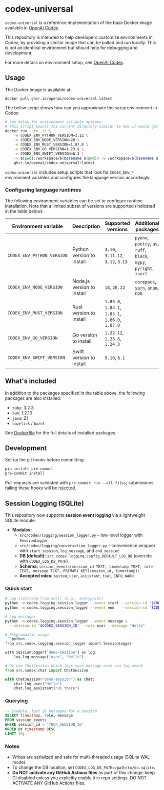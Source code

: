 # codex-universal

`codex-universal` is a reference implementation of the base Docker image available in [OpenAI Codex](http://platform.openai.com/docs/codex).

This repository is intended to help developers customize environments in Codex, by providing a similar image that can be pulled and run locally. This is not an identical environment but should help for debugging and development.

For more details on environment setup, see [OpenAI Codex](http://platform.openai.com/docs/codex).

## Usage

The Docker image is available at:

```
docker pull ghcr.io/openai/codex-universal:latest
```

The below script shows how can you approximate the `setup` environment in Codex:

```sh
# See below for environment variable options.
# This script mounts the current directory similar to how it would get cloned in.
docker run --rm -it \
    -e CODEX_ENV_PYTHON_VERSION=3.12 \
    -e CODEX_ENV_NODE_VERSION=20 \
    -e CODEX_ENV_RUST_VERSION=1.87.0 \
    -e CODEX_ENV_GO_VERSION=1.23.8 \
    -e CODEX_ENV_SWIFT_VERSION=6.1 \
    -v $(pwd):/workspace/$(basename $(pwd)) -w /workspace/$(basename $(pwd)) \
    ghcr.io/openai/codex-universal:latest
```

`codex-universal` includes setup scripts that look for `CODEX_ENV_*` environment variables and configures the language version accordingly.

### Configuring language runtimes

The following environment variables can be set to configure runtime installation. Note that a limited subset of versions are supported (indicated in the table below):

| Environment variable | Description | Supported versions | Additional packages |
| -------------------------- | -------------------------- | ------------------------------------------------ | -------------------------------------------------------------------- |
| `CODEX_ENV_PYTHON_VERSION` | Python version to install | `3.10`, `3.11.12`, `3.12`, `3.13` | `pyenv`, `poetry`, `uv`, `ruff`, `black`, `mypy`, `pyright`, `isort` |
| `CODEX_ENV_NODE_VERSION` | Node.js version to install | `18`, `20`, `22` | `corepack`, `yarn`, `pnpm`, `npm` |
| `CODEX_ENV_RUST_VERSION` | Rust version to install | `1.83.0`, `1.84.1`, `1.85.1`, `1.86.0`, `1.87.0` | |
| `CODEX_ENV_GO_VERSION` | Go version to install | `1.22.12`, `1.23.8`, `1.24.3` | |
| `CODEX_ENV_SWIFT_VERSION` | Swift version to install | `5.10`, `6.1` | |

## What's included

In addition to the packages specified in the table above, the following packages are also installed:

- `ruby`: 3.2.3
- `bun`: 1.2.10
- `java`: 21
- `bazelisk` / `bazel`

See [Dockerfile](Dockerfile) for the full details of installed packages.

## Development

Set up the git hooks before committing:

```bash
pip install pre-commit
pre-commit install
```

Pull requests are validated with `pre-commit run --all-files`; submissions failing these
hooks will be rejected.

## Session Logging (SQLite)

This repository now supports **session event logging** via a lightweight SQLite module:

- **Modules:**
  - `src/codex/logging/session_logger.py` – low-level logger with `SessionLogger`
  - `src/codex/logging/conversation_logger.py` – convenience wrapper with
    `start_session`, `log_message`, and `end_session`
  - **DB (default):** `src.codex.logging.config.DEFAULT_LOG_DB` (override with `CODEX_LOG_DB_PATH`)
  - **Schema:**
    `session_events(session_id TEXT, timestamp TEXT, role TEXT, message TEXT, PRIMARY KEY(session_id, timestamp))`
  - **Accepted roles:** `system`, `user`, `assistant`, `tool`, `INFO`, `WARN`

### Quick start

````bash
# Log start/end from shell (e.g., entrypoint)
python -m codex.logging.session_logger --event start --session-id "$CODEX_SESSION_ID"
python -m codex.logging.session_logger --event end   --session-id "$CODEX_SESSION_ID"

# Log messages
python -m codex.logging.session_logger --event message \
  --session-id "$CODEX_SESSION_ID" --role user --message "Hello"

# Programmatic usage
```python
from src.codex.logging.session_logger import SessionLogger

with SessionLogger("demo-session") as log:
    log.log_message("user", "Hello")
````

```python
# Or use ChatSession which logs each message once via log_event
from src.codex.chat import ChatSession

with ChatSession("demo-session") as chat:
    chat.log_user("Hello")
    chat.log_assistant("Hi there")
```

### Querying

```sql
-- Example: last 10 messages for a session
SELECT timestamp, role, message
FROM session_events
WHERE session_id = 'YOUR_SESSION_ID'
ORDER BY timestamp DESC
LIMIT 10;
```

### Notes

- Writes are serialized and safe for multi-threaded usage (SQLite WAL mode).
- To change the DB location, set `CODEX_LOG_DB_PATH=/path/to/db.sqlite`.
- **Do NOT activate any GitHub Actions files** as part of this change; keep CI disabled unless you explicitly enable it in repo settings.
  DO NOT ACTIVATE ANY GitHub Actions files.
